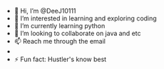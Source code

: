 - 👋 Hi, I’m @DeeJ10111
- 👀 I’m interested in learning and exploring coding
- 🌱 I’m currently learning python
- 💞️ I’m looking to collaborate on java and etc
- 📫 Reach me through the email
- 
- ⚡ Fun fact: Hustler's know best 

<!---
DeeJ10111/DeeJ10111 is a ✨ special ✨ repository because its `README.md` (this file) appears on your GitHub profile.
You can click the Preview link to take a look at your changes.
--->
